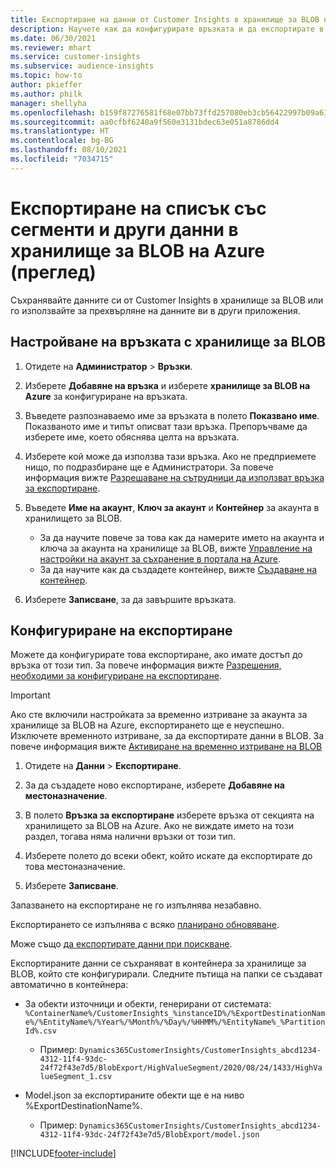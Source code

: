```yaml
---
title: Експортиране на данни от Customer Insights в хранилище за BLOB на Azure
description: Научете как да конфигурирате връзката и да експортирате в хранилище за BLOB на Azure.
ms.date: 06/30/2021
ms.reviewer: mhart
ms.service: customer-insights
ms.subservice: audience-insights
ms.topic: how-to
author: pkieffer
ms.author: philk
manager: shellyha
ms.openlocfilehash: b159f87276581f68e07bb73ffd257080eb3cb56422997b09a613bd7afa4e3980
ms.sourcegitcommit: aa0cfbf6240a9f560e3131bdec63e051a8786dd4
ms.translationtype: HT
ms.contentlocale: bg-BG
ms.lasthandoff: 08/10/2021
ms.locfileid: "7034715"
---
```

# <a name="export-segment-list-and-other-data-to-azure-blob-storage-preview"></a>Експортиране на списък със сегменти и други данни в хранилище за BLOB на Azure (преглед)

Съхранявайте данните си от Customer Insights в хранилище за BLOB или го използвайте за прехвърляне на данните ви в други приложения.

## <a name="set-up-the-connection-to-blob-storage"></a>Настройване на връзката с хранилище за BLOB

1. Отидете на **Администратор** > **Връзки**.

1. Изберете **Добавяне на връзка** и изберете **хранилище за BLOB на Azure** за конфигуриране на връзката.

1. Въведете разпознаваемо име за връзката в полето **Показвано име**. Показваното име и типът описват тази връзка. Препоръчваме да изберете име, което обяснява целта на връзката.

1. Изберете кой може да използва тази връзка. Ако не предприемете нищо, по подразбиране ще е Администратори. За повече информация вижте [Разрешаване на сътрудници да използват връзка за експортиране](connections.md#allow-contributors-to-use-a-connection-for-exports).

1. Въведете **Име на акаунт**, **Ключ за акаунт** и **Контейнер** за акаунта в хранилището за BLOB.
    - За да научите повече за това как да намерите името на акаунта и ключа за акаунта на хранилище за BLOB, вижте [Управление на настройки на акаунт за съхранение в портала на Azure](/azure/storage/common/storage-account-manage).
    - За да научите как да създадете контейнер, вижте [Създаване на контейнер](/azure/storage/blobs/storage-quickstart-blobs-portal#create-a-container).

1. Изберете **Записване**, за да завършите връзката. 

## <a name="configure-an-export"></a>Конфигуриране на експортиране

Можете да конфигурирате това експортиране, ако имате достъп до връзка от този тип. За повече информация вижте [Разрешения, необходими за конфигуриране на експортиране](export-destinations.md#set-up-a-new-export).

> [!IMPORTANT]
> Ако сте включили настройката за временно изтриване за акаунта за хранилище за BLOB на Azure, експортирането ще е неуспешно. Изключете временното изтриване, за да експортирате данни в BLOB. За повече информация вижте [Активиране на временно изтриване на BLOB](/azure/storage/blobs/soft-delete-blob-enable.md)

1. Отидете на **Данни** > **Експортиране**.

1. За да създадете ново експортиране, изберете **Добавяне на местоназначение**.

1. В полето **Връзка за експортиране** изберете връзка от секцията на хранилището за BLOB на Azure. Ако не виждате името на този раздел, тогава няма налични връзки от този тип.

1. Изберете полето до всеки обект, който искате да експортирате до това местоназначение.

1. Изберете **Записване**.

Запазването на експортиране не го изпълнява незабавно.

Експортирането се изпълнява с всяко [планирано обновяване](system.md#schedule-tab).     

Може също [да експортирате данни при поискване](export-destinations.md#run-exports-on-demand). 

Експортираните данни се съхраняват в контейнера за хранилище за BLOB, който сте конфигурирали. Следните пътища на папки се създават автоматично в контейнера:

- За обекти източници и обекти, генерирани от системата:   
  `%ContainerName%/CustomerInsights_%instanceID%/%ExportDestinationName%/%EntityName%/%Year%/%Month%/%Day%/%HHMM%/%EntityName%_%PartitionId%.csv`  
  - Пример: `Dynamics365CustomerInsights/CustomerInsights_abcd1234-4312-11f4-93dc-24f72f43e7d5/BlobExport/HighValueSegment/2020/08/24/1433/HighValueSegment_1.csv`
 
- Model.json за експортираните обекти ще е на ниво %ExportDestinationName%.  
  - Пример: `Dynamics365CustomerInsights/CustomerInsights_abcd1234-4312-11f4-93dc-24f72f43e7d5/BlobExport/model.json`

[!INCLUDE[footer-include](../includes/footer-banner.md)]
